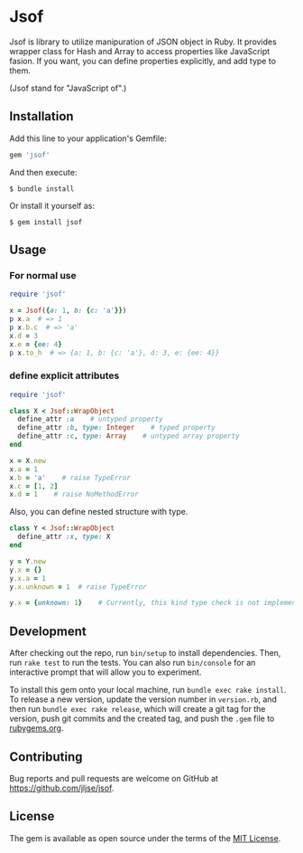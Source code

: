 # Jsof

Jsof is library to utilize manipuration of JSON object in Ruby.
It provides wrapper class for Hash and Array to access properties like JavaScript fasion.
If you want, you can define properties explicitly, and add type to them.

(Jsof stand for "JavaScript of".)

## Installation

Add this line to your application's Gemfile:

```ruby
gem 'jsof'
```

And then execute:

    $ bundle install

Or install it yourself as:

    $ gem install jsof

## Usage

### For normal use

```ruby
require 'jsof'

x = Jsof({a: 1, b: {c: 'a'}})
p x.a  # => 1
p x.b.c  # => 'a'
x.d = 3
x.e = {ee: 4}
p x.to_h  # => {a: 1, b: {c: 'a'}, d: 3, e: {ee: 4}}
```

### define explicit attributes

```ruby
require 'jsof'

class X < Jsof::WrapObject
  define_attr :a    # untyped property
  define_attr :b, type: Integer    # typed property
  define_attr :c, type: Array    # untyped array property
end

x = X.new
x.a = 1
x.b = 'a'    # raise TypeError
x.c = [1, 2]
x.d = 1    # raise NoMethodError
```

Also, you can define nested structure with type.

```ruby
class Y < Jsof::WrapObject
  define_attr :x, type: X
end

y = Y.new
y.x = {}
y.x.a = 1
y.x.unknown = 1  # raise TypeError

y.x = {unknown: 1}    # Currently, this kind type check is not implemented.
```


## Development

After checking out the repo, run `bin/setup` to install dependencies. Then, run `rake test` to run the tests. You can also run `bin/console` for an interactive prompt that will allow you to experiment.

To install this gem onto your local machine, run `bundle exec rake install`. To release a new version, update the version number in `version.rb`, and then run `bundle exec rake release`, which will create a git tag for the version, push git commits and the created tag, and push the `.gem` file to [rubygems.org](https://rubygems.org).

## Contributing

Bug reports and pull requests are welcome on GitHub at https://github.com/jljse/jsof.

## License

The gem is available as open source under the terms of the [MIT License](https://opensource.org/licenses/MIT).
